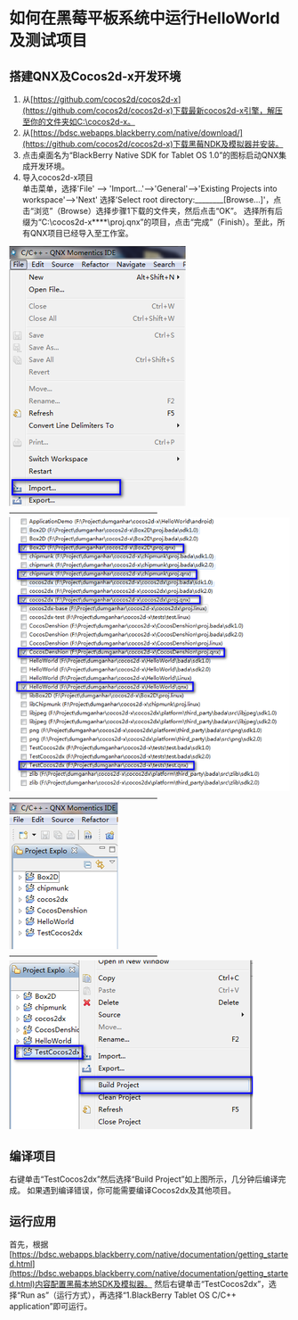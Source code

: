 # 如何在黑莓平板系统中运行HelloWorld及测试项目

## 搭建QNX及Cocos2d-x开发环境

1. 从[https://github.com/cocos2d/cocos2d-x](https://github.com/cocos2d/cocos2d-x)下载最新cocos2d-x引擎，解压至你的文件夹如C:\cocos2d-x。
2. 从[https://bdsc.webapps.blackberry.com/native/download/](https://github.com/cocos2d/cocos2d-x)下载黑莓NDK及模拟器并安装。
3. 点击桌面名为“BlackBerry Native SDK for Tablet OS 1.0”的图标启动QNX集成开发环境。
4. 导入cocos2d-x项目     
单击菜单，选择'File' --> 'Import...'-->'General'-->'Existing Projects into workspace'-->'Next'
选择'Select root directory:________[Browse...]'，点击“浏览”（Browse）选择步骤1下载的文件夹，然后点击“OK”。
选择所有后缀为“C:\cocos2d-x\****\proj.qnx”的项目，点击“完成”（Finish）。至此，所有QNX项目已经导入至工作室。

![](./res/import.png)    
———————————————————     
![](./res/select_exist_prj.png)     
———————————————————    
![](./res/after_import.png)    
———————————————————    
![](./res/build_projects.png)   

## 编译项目

右键单击“TestCocos2dx”然后选择“Build Project”如上图所示，几分钟后编译完成。
如果遇到编译错误，你可能需要编译Cocos2dx及其他项目。

## 运行应用

首先，根据[https://bdsc.webapps.blackberry.com/native/documentation/getting_started.html](https://bdsc.webapps.blackberry.com/native/documentation/getting_started.html)内容配置黑莓本地SDK及模拟器。
然后右键单击“TestCocos2dx”，选择“Run as”（运行方式），再选择“1.BlackBerry Tablet OS C/C++ application”即可运行。